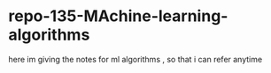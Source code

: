# repo-135-MAchine-learning-algorithms
here im giving the notes for ml algorithms , so that i can refer anytime
